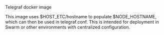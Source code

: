 Telegraf docker image

This image uses $HOST_ETC/hostname to populate $NODE_HOSTNAME, which can then be used in telegraf.conf. This is intended for deployment in Swarm or other environments with centralized configuration.

